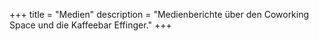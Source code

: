 +++
title = "Medien"
description = "Medienberichte über den Coworking Space und die Kaffeebar Effinger."
+++
